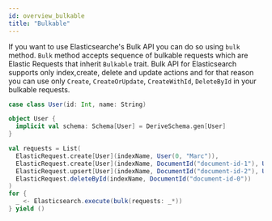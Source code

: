 ```yaml
---
id: overview_bulkable
title: "Bulkable"
---
```


If you want to use Elasticsearche's Bulk API you can do so using `bulk` method.
`Bulk` method accepts sequence of bulkable requests which are Elastic Requests that inherit `Bulkable` trait.
Bulk API for Elasticsearch supports only index,create, delete and update actions 
and for that reason you can use only `Create`, `CreateOrUpdate`, `CreateWithId`, `DeleteById` in your bulkable requests. 


```scala
case class User(id: Int, name: String)

object User {
  implicit val schema: Schema[User] = DeriveSchema.gen[User]
}

val requests = List(
  ElasticRequest.create[User](indexName, User(0, "Marc")),
  ElasticRequest.create[User](indexName, DocumentId("document-id-1"), User(1, "Luke")),
  ElasticRequest.upsert[User](indexName, DocumentId("document-id-2"), User(2, "Zack")),
  ElasticRequest.deleteById(indexName, DocumentId("document-id-0"))
)
for {
  _ <- Elasticsearch.execute(bulk(requests: _*)) 
} yield ()
```
